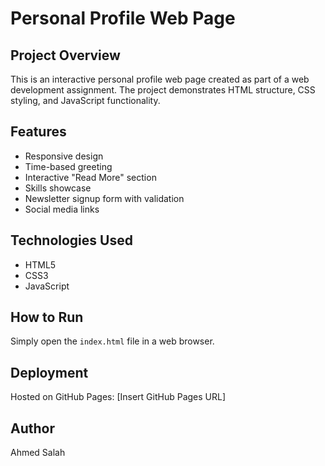 # Personal Profile Web Page

## Project Overview
This is an interactive personal profile web page created as part of a web development assignment. The project demonstrates HTML structure, CSS styling, and JavaScript functionality.

## Features
- Responsive design
- Time-based greeting
- Interactive "Read More" section
- Skills showcase
- Newsletter signup form with validation
- Social media links

## Technologies Used
- HTML5
- CSS3
- JavaScript

## How to Run
Simply open the `index.html` file in a web browser.

## Deployment
Hosted on GitHub Pages: [Insert GitHub Pages URL]

## Author
Ahmed Salah
